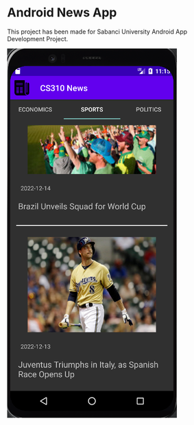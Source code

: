 # Android News App
 
This project has been made for Sabanci University Android App Development Project.

![Screenshot](main.PNG)
